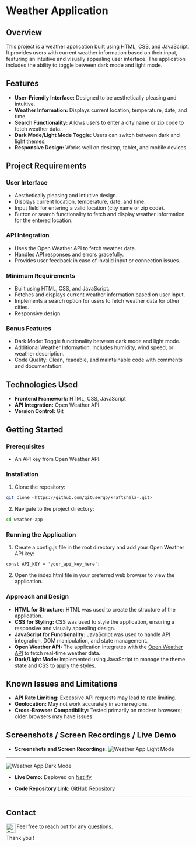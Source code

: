 
# Weather Application

## Overview

This project is a weather application built using HTML, CSS, and JavaScript. It provides users with current weather information based on their input, featuring an intuitive and visually appealing user interface. The application includes the ability to toggle between dark mode and light mode.


## Features

- **User-Friendly Interface:** Designed to be aesthetically pleasing and intuitive.
- **Weather Information:** Displays current location, temperature, date, and time.
- **Search Functionality:** Allows users to enter a city name or zip code to fetch weather data.
- **Dark Mode/Light Mode Toggle:** Users can switch between dark and light themes.
- **Responsive Design:** Works well on desktop, tablet, and mobile devices.

## Project Requirements

### User Interface

- Aesthetically pleasing and intuitive design.
- Displays current location, temperature, date, and time.
- Input field for entering a valid location (city name or zip code).
- Button or search functionality to fetch and display weather information for the entered location.

### API Integration

- Uses the Open Weather API to fetch weather data.
- Handles API responses and errors gracefully.
- Provides user feedback in case of invalid input or connection issues.

### Minimum Requirements

- Built using HTML, CSS, and JavaScript.
- Fetches and displays current weather information based on user input.
- Implements a search option for users to fetch weather data for other cities.
- Responsive design.

### Bonus Features

- Dark Mode: Toggle functionality between dark mode and light mode.
- Additional Weather Information: Includes humidity, wind speed, or weather description.
- Code Quality: Clean, readable, and maintainable code with comments and documentation.

## Technologies Used

- **Frontend Framework:** HTML, CSS, JavaScript
- **API Integration:** Open Weather API
- **Version Control:** Git

## Getting Started

### Prerequisites

- An API key from Open Weather API.

### Installation

1. Clone the repository:

```bash
git clone <https://github.com/gitusergb/kraftshala-.git>
```

2. Navigate to the project directory:

```bash
cd weather-app
```

### Running the Application

1. Create a config.js file in the root directory and add your Open Weather API key:

```// config.js
const API_KEY = 'your_api_key_here';

```

2. Open the index.html file in your preferred web browser to view the application.


### Approach and Design

- **HTML for Structure:** HTML was used to create the structure of the application.
- **CSS for Styling:** CSS was used to style the application, ensuring a responsive and visually appealing design.
- **JavaScript for Functionality:** JavaScript was used to handle API integration, DOM manipulation, and state management.
- **Open Weather API:** The application integrates with the [Open Weather API](https://openweathermap.org/api) to fetch real-time weather data.
- **Dark/Light Mode:** Implemented using JavaScript to manage the theme state and CSS to apply the styles.


## Known Issues and Limitations

- **API Rate Limiting:** Excessive API requests may lead to rate limiting.
- **Geolocation:** May not work accurately in some regions.
- **Cross-Browser Compatibility:** Tested primarily on modern browsers; older browsers may have issues.

## Screenshots / Screen Recordings / Live Demo

<!-- gb https://i.ibb.co/3kGhDxZ/dark.png
https://i.ibb.co/FzbHfSv/light.jpg
https://i.ibb.co/LSzwtW8/ww.jpg gb -->



- **Screenshots and Screen Recordings:** 
![Weather App Light Mode]()


---


![Weather App Dark Mode]()


- **Live Demo:** Deployed on [Netlify](https://chimerical-duckanoo-95373d.netlify.app/)


- **Code Repository Link:** [GitHub Repository](https://github.com/gitusergb/kraftshala-.git)


---

## Contact

Feel free to reach out for any questions.
 <a href="mailto:g4ur131@gmail.com">
    <img align="left" alt="GauriB | Gmail" width="26px" src="https://www.vectorlogo.zone/logos/gmail/gmail-icon.svg" />
  </a>


Thank you !